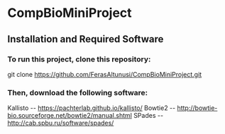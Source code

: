 # CompBioMiniProject
## Installation and Required Software 
### To run this project, clone this repository:

git clone https://github.com/FerasAltunusi/CompBioMiniProject.git

### Then, download the following software:

Kallisto -- https://pachterlab.github.io/kallisto/
Bowtie2 -- http://bowtie-bio.sourceforge.net/bowtie2/manual.shtml
SPades -- http://cab.spbu.ru/software/spades/
